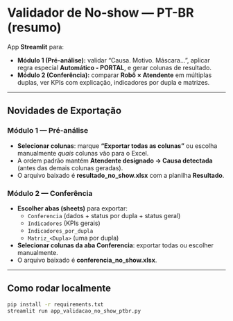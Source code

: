 # Validador de No-show — PT-BR (resumo)

App **Streamlit** para:
- **Módulo 1 (Pré-análise):** validar “Causa. Motivo. Máscara…”, aplicar regra especial **Automático - PORTAL**, e gerar colunas de resultado.
- **Módulo 2 (Conferência):** comparar **Robô × Atendente** em múltiplas duplas, ver KPIs com explicação, indicadores por dupla e matrizes.

---

## Novidades de Exportação

### Módulo 1 — Pré-análise
- **Selecionar colunas**: marque **“Exportar todas as colunas”** ou escolha manualmente *quais* colunas vão para o Excel.
- A ordem padrão mantém **Atendente designado → Causa detectada** (antes das demais colunas geradas).
- O arquivo baixado é **resultado_no_show.xlsx** com a planilha **Resultado**.

### Módulo 2 — Conferência
- **Escolher abas (sheets)** para exportar:
  - `Conferencia` (dados + status por dupla + status geral)
  - `Indicadores` (KPIs gerais)
  - `Indicadores_por_dupla`
  - `Matriz_<Dupla>` (uma por dupla)
- **Selecionar colunas da aba Conferencia**: exportar todas ou escolher manualmente.
- O arquivo baixado é **conferencia_no_show.xlsx**.

---

## Como rodar localmente

```bash
pip install -r requirements.txt
streamlit run app_validacao_no_show_ptbr.py

